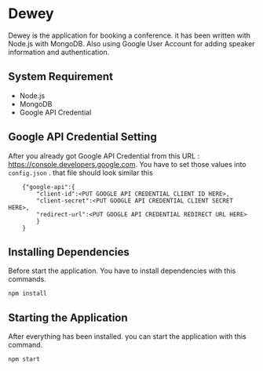 # Dewey

Dewey is the application for booking a conference. it has been written with Node.js with MongoDB.
Also using Google User Account for adding speaker information and authentication.

## System Requirement

* Node.js
* MongoDB
* Google API Credential

## Google API Credential Setting

After you already got Google API Credential from this URL : https://console.developers.google.com. 
You have to set those values into `config.json` . that file should look similar this

```
    {"google-api":{
        "client-id":<PUT GOOGLE API CREDENTIAL CLIENT ID HERE>,
        "client-secret":<PUT GOOGLE API CREDENTIAL CLIENT SECRET HERE>,
        "redirect-url":<PUT GOOGLE API CREDENTIAL REDIRECT URL HERE>
        }
    }
```

## Installing Dependencies

Before start the application. You have to install dependencies with this commands.

```
npm install
```

## Starting the Application

After everything has been installed. you can start the application with this command.

```
npm start
```